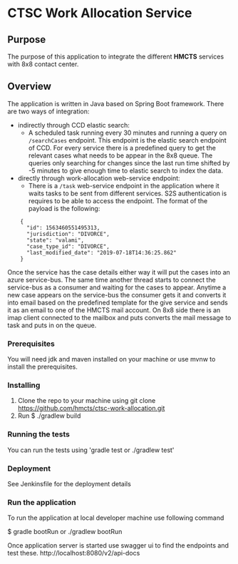 # CTSC Work Allocation Service

## Purpose

The purpose of this application to integrate the different **HMCTS** services with 8x8 contact center.

## Overview
The application is written in Java based on Spring Boot framework.
There are two ways of integration:
  * indirectly through CCD elastic search:
	  * A scheduled task running every 30 minutes and running a query on `/searchCases` endpoint. This endpoint is the elastic search endpoint of CCD. For every service there is a predefined query to get the relevant cases what needs to be appear in the 8x8 queue. The queries only searching for changes since the last run time shifted by -5 minutes to give enough time to elastic search to index the data.
  * directly through work-allocation web-service endpoint:
	  * There is a `/task` web-service endpoint in the application where it waits tasks to be sent from different services. S2S authentication is requires to be able to access the endpoint. The format of the payload is the following:
```
	{
	  "id": 1563460551495313,
	  "jurisdiction": "DIVORCE",
	  "state": "valami",
	  "case_type_id": "DIVORCE",
	  "last_modified_date": "2019-07-18T14:36:25.862"
	}
```
Once the service has the case details either way it will put the cases into an azure service-bus. The same time another thread starts to connect the service-bus as a consumer and waiting for the cases to appear. Anytime a new case appears on the service-bus the consumer gets it and converts it into email based on the predefined template for the give service and sends it as an email to one of the HMCTS mail account. On 8x8 side there is an imap client connected to the mailbox and puts converts the mail message to task and puts in on the queue.

### Prerequisites
You will need jdk and maven installed on your machine or use mvnw to install the prerequisites.

### Installing
1. Clone the repo to your machine using git clone https://github.com/hmcts/ctsc-work-allocation.git
2. Run $ ./gradlew build

### Running the tests

You can run the tests using 'gradle test or ./gradlew test'


### Deployment
See Jenkinsfile for the deployment details

### Run the application
To run the application at local developer machine use following command

$ gradle  bootRun  or ./gradlew bootRun

Once application server is started use swagger ui to find the endpoints and test these.
http://localhost:8080/v2/api-docs
